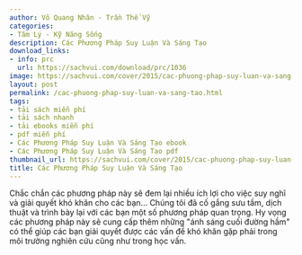 ```yaml
---
author: Võ Quang Nhân - Trần Thế Vỹ
categories:
- Tâm Lý - Kỹ Năng Sống
description: Các Phương Pháp Suy Luận Và Sáng Tạo
download_links:
- info: prc
  url: https://sachvui.com/download/prc/1036
image: https://sachvui.com/cover/2015/cac-phuong-phap-suy-luan-va-sang-tao.jpg
layout: post
permalink: /cac-phuong-phap-suy-luan-va-sang-tao.html
tags:
- tải sách miễn phí
- tải sách nhanh
- tải ebooks miễn phí
- pdf miễn phí
- Các Phương Pháp Suy Luận Và Sáng Tạo ebook
- Các Phương Pháp Suy Luận Và Sáng Tạo pdf
thumbnail_url: https://sachvui.com/cover/2015/cac-phuong-phap-suy-luan-va-sang-tao.jpg
title: Các Phương Pháp Suy Luận Và Sáng Tạo
---
```


 <div class="item-desc text-justify"> Chắc chắn các phương pháp này sẽ đem lại nhiều ích lợi cho việc suy nghĩ và giải quyết khó khăn cho các bạn... Chúng tôi đã cố gắng sưu tầm, dịch thuật và trình bày lại với các bạn một số phương pháp quan trọng. Hy vọng các phương pháp này sẽ cung cấp thêm những "ánh sáng cuối đường hầm" có thể giúp các bạn giải quyết được các vấn đề khó khăn gặp phải trong môi trường nghiên cứu cũng như trong học vấn. </div>